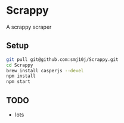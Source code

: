 Scrappy
=======

A scrappy scraper



Setup
-----

```bash
git pull git@github.com:smj10j/Scrappy.git
cd Scrappy
brew install casperjs --devel
npm install
npm start
```



TODO
----

- lots
